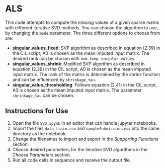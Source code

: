 # ALS
This code attempts to compute the missing values of a given sparse matrix with different iterative SVD methods.
You can choose the algorithm to use, by changing the `mode` parameter. The three different options to choose from are:
* **singular_values_fixed**: SVP algorithm as described in equation (2.39) in the CIL script, A0 is chosen as the mean imputed input matrix. The desired rank can be chosen with `num_keep_singular_values`.
* **singular_values_shrink**: Modified SVP algorithm as described in equation (2.39) in the CIL script, A0 is chosen as the mean imputed input matrix. The rank of the matrix is determined by the shrink function and can be influenced by `shrinkage_tau`.
* **singular_value_thresholding**: Follows equation (2.41) in the CIL script, A0 is chosen as the mean imputed input matrix. The parameter `shrinkage_tau` can be chosen.
## Instructions for Use
1. Open the file `SVD.ipynb` in an editor that can handle jupyter notebooks.
2. Import the files `data_train.csv` and `sampleSubmission.csv` into the same directory as the notebook.
3. Change the filenames to import and export in the *Supporting Functions* section.
4. Choose desired parameters for the iterative SVD algorithms in the *Choose Parameters* section.
5. Run all code cells in sequence and receive the output file.